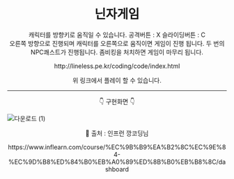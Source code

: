 <h1 align = 'center'> 닌자게임 </h1>

<div align = 'center'>
캐릭터를 방향키로 움직일 수 있습니다.
공격버튼 : X 
슬라이딩버튼 : C
</div>
<div align = 'center'>
오른쪽 방향으로 진행되며 캐릭터를 오른쪽으로 움직이면 게임이 진행 됩니다.
두 번의 NPC쾌스트가 진행됩니다.
좀비킹을 처치하면 게임이 마무리 됩니다.
</div>

<p align = 'center'> http://lineless.pe.kr/coding/code/index.html </p>

<p align = 'center'> 위 링크에서 플레이 할 수 있습니다. </p>

---

<p align = 'center'> 👇 구현화면 👇 </P>

![다운로드 (1)](https://user-images.githubusercontent.com/96815572/181915327-a596ff65-8a05-4827-bf68-dd216b625f22.jpeg)


<p align = 'center'> 📌 출처 : 인프런 깡코딩님 </p>

<p align = 'center'> https://www.inflearn.com/course/%EC%9B%B9%EA%B2%8C%EC%9E%84-%EC%9D%B8%ED%84%B0%EB%A0%89%ED%8B%B0%EB%B8%8C/dashboard </p>
